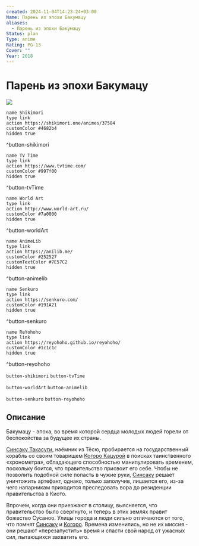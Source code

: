 ```yaml
---
created: 2024-11-04T14:23:24+03:00
Name: Парень из эпохи Бакумацу
aliases:
  - Парень из эпохи Бакумацу
Status: plan
Type: anime
Rating: PG-13
Cover: ""
Year: 2018
---
```


# Парень из эпохи Бакумацу

![](https://nyaa.shikimori.one/uploads/poster/animes/37584/c11c9c7b0ceccc5160352b416215f1c7.jpeg)

```button
name Shikimori
type link
action https://shikimori.one/animes/37584
customColor #4682b4
hidden true
```
^button-shikimori

```button
name TV Time
type link
action https://www.tvtime.com/
customColor #997f00
hidden true
```
^button-tvTime

```button
name World Art
type link
action http://www.world-art.ru/
customColor #7a0000
hidden true
```
^button-worldArt

```button
name AnimeLib
type link
action https://anilib.me/
customColor #252527
customTextColor #7E57C2
hidden true
```
^button-animelib

```button
name Senkuro
type link
action https://senkuro.com/
customColor #191A21
hidden true
```
^button-senkuro

```button
name ReYohoho
type link
action https://reyohoho.github.io/reyohoho/
customColor #1c1c1c
hidden true
```
^button-reyohoho

`button-shikimori` `button-tvTime`

`button-worldArt` `button-animelib`

`button-senkuro` `button-reyohoho`

## Описание

Бакумацу - эпоха, во время которой сердца молодых людей горели от беспокойства за будущее их страны.

[Синсаку Такасуги](https://shikimori.one/characters/163604-shinsaku-takasugi), наёмник из Тёсю, пробирается на государственный корабль со своим товарищем [Когоро Кацурой](https://shikimori.one/characters/163611-kogorou-katsura) в поисках таинственного «хронометра», обладающего способностью манипулировать временем, поскольку боится, что правительство присвоит его себе. Чтобы не позволить подобной силе попасть в чужие руки, [Синсаку](https://shikimori.one/characters/163604-shinsaku-takasugi) решает уничтожить артефакт, однако, только заполучив, лишается его, из-за чего напарникам приходится преследовать вора до резиденции правительства в Киото.

Впрочем, когда они приезжают в столицу, выясняется, что правительство было свергнуто, и теперь в этих землях правит божество Сусаноо. Улицы города и люди сильно отличаются от того, что помнят [Синсаку](https://shikimori.one/characters/163604-shinsaku-takasugi) и [Когоро](https://shikimori.one/characters/163611-kogorou-katsura). Времена изменились, но не их миссия - они решают «перезапустить» время и спасти свой народ от ужасных сил, пытающихся захватить его.
